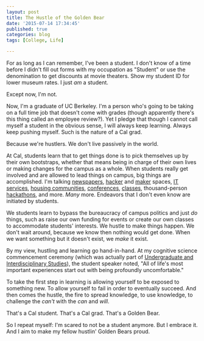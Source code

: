 ```yaml
---
layout: post
title: The Hustle of the Golden Bear
date: '2015-07-14 17:34:45'
published: true
categories: blog
tags: [College, Life]

---
```


For as long as I can remember, I've been a student. I don't know of a time before I didn't fill out forms with my occupation as "Student" or use the denomination to get discounts at movie theaters. Show my student ID for lower museum rates. I just *am* a student.

Except now, I'm not.

Now, I'm a graduate of UC Berkeley. I'm a person who's going to be taking on a full time job that doesn't come with grades (though apparently there's this thing called an employee review?). Yet I pledge that though I cannot call myself a student in the obvious sense, I will always keep learning. Always keep pushing myself. Such is the nature of a Cal grad.

Because we're hustlers. We don't live passively in the world.

At Cal, students learn that to get things done is to pick themselves up by their own bootstraps, whether that means being in charge of their own lives or making changes for the campus as a whole. When students really get involved and are allowed to lead things on campus, big things are accomplished. I'm talking [newspapers](http://www.dailycal.org/), [hacker](http://supernode.berkeley.edu/index.php?title=Main_Page) and [maker](http://dec.berkeley.edu/) spaces, [IT services](https://www.rescomp.berkeley.edu/), [housing communities](https://www.bsc.coop/), [conferences](cogscicon.berkeley.edu), [classes](http://www.wdd.io/), thousand-person [hackathons](http://www.calhacks.io/), and more. *Many* more. Endeavors that I don't even know are initiated by students.

We students learn to bypass the bureaucracy of campus politics and just *do* things, such as raise our own funding for events or create our own classes to accommodate students' interests. We hustle to make things happen. We don't wait around, because we know then nothing would get done. When we want something but it doesn't exist, we *make* it exist.

By my view, hustling and learning go hand-in-hand. At my cognitive science commencement ceremony (which was actually part of [Undergraduate and Interdisciplinary Studies](http://ls.berkeley.edu/?q=about-college/l-s-divisions/undergraduate-division/ugis)), the student speaker noted, "All of life's most important experiences start out with being profoundly uncomfortable."

To take the first step in learning is allowing yourself to be exposed to something new. To allow yourself to fail in order to eventually succeed. And then comes the hustle, the fire to spread knowledge, to use knowledge, to challenge the *can't* with the *can* and *will*.

That's a Cal student. That's a Cal grad. That's a Golden Bear.

So I repeat myself: I'm scared to not be a student anymore. But I embrace it. And I aim to make my fellow hustlin' Golden Bears proud.